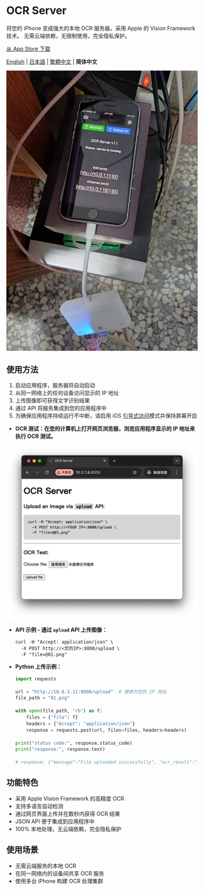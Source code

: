 # OCR Server

将您的 iPhone 变成强大的本地 OCR 服务器，采用 Apple 的 Vision Framework 技术。
无需云端依赖，无限制使用，完全隐私保护。

[从 App Store 下载](https://apps.apple.com/us/app/ocr-server/id6749533041)

[English](README.md) | [日本語](README.ja.md) | [繁體中文](README.zh-TW.md) | **简体中文**

![image](image.jpg)

## 使用方法

1. 启动应用程序，服务器将自动启动
2. 从同一网络上的任何设备访问显示的 IP 地址
3. 上传图像即可获得文字识别结果
4. 通过 API 将服务集成到您的应用程序中
5. 为确保应用程序持续运行不中断，请启用 iOS [引导式访问](https://support.apple.com/zh-cn/111795)模式并保持屏幕开启

- **OCR 测试：在您的计算机上打开网页浏览器，浏览应用程序显示的 IP 地址来执行 OCR 测试。**

![image2](image2.png)

- **API 示例 - 通过 `upload` API 上传图像：**

  ```
  curl -H "Accept: application/json" \
    -X POST http://<您的IP>:8000/upload \
    -F "file=@01.png"
  ```

- **Python 上传示例：**

  ```python
  import requests

  url = "http://10.0.1.11:8000/upload"  # 替换为您的 IP 地址
  file_path = "01.png"

  with open(file_path, "rb") as f:
      files = {"file": f}
      headers = {"Accept": "application/json"}
      response = requests.post(url, files=files, headers=headers)

  print("status code:", response.status_code)
  print("response:", response.text)

  # response: {"message":"File uploaded successfully", "ocr_result":"Hello World!", "success":true}
  ```


## 功能特色

- 采用 Apple Vision Framework 的高精度 OCR
- 支持多语言自动检测
- 通过网页界面上传并在数秒内获得 OCR 结果
- JSON API 便于集成到应用程序中
- 100% 本地处理，无云端依赖，完全隐私保护


## 使用场景

- 无需云端服务的本地 OCR
- 在同一网络内的设备间共享 OCR 服务
- 使用多台 iPhone 构建 OCR 处理集群
